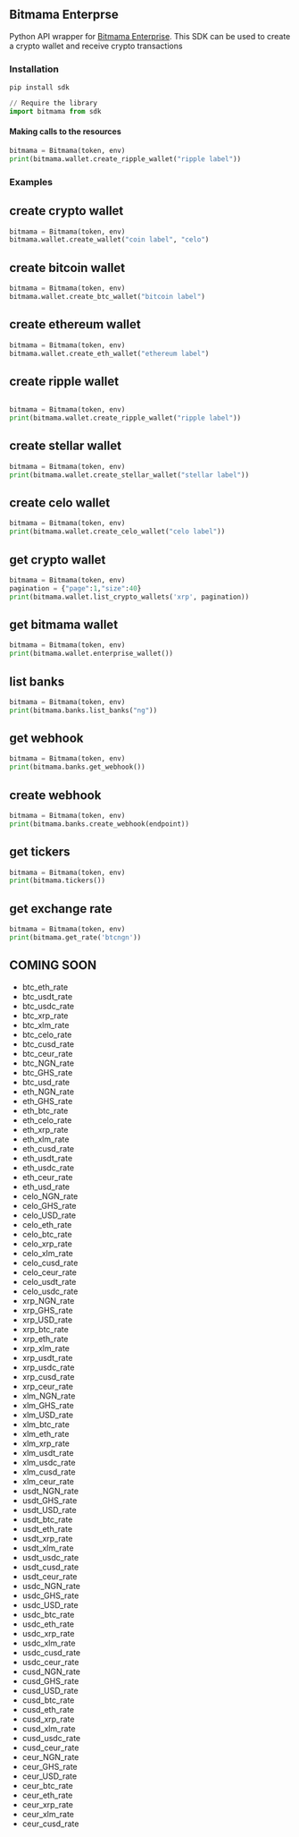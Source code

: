 ## Bitmama Enterprse 

Python API wrapper for [Bitmama Enterprise](https://bitmama.io/).
This SDK can be used to create a crypto wallet and receive crypto transactions
### Installation

```
pip install sdk
```

```python
// Require the library
import bitmama from sdk
```


#### Making calls to the resources
```python
bitmama = Bitmama(token, env)
print(bitmama.wallet.create_ripple_wallet("ripple label"))
```

### Examples
## create crypto wallet

```python
bitmama = Bitmama(token, env)
bitmama.wallet.create_wallet("coin label", "celo")

```


## create bitcoin wallet
```python
bitmama = Bitmama(token, env)
bitmama.wallet.create_btc_wallet("bitcoin label")

```
## create ethereum wallet
```python
bitmama = Bitmama(token, env)
bitmama.wallet.create_eth_wallet("ethereum label")

```
## create ripple wallet
```python

bitmama = Bitmama(token, env)
print(bitmama.wallet.create_ripple_wallet("ripple label"))

```
## create stellar wallet
```python
bitmama = Bitmama(token, env)
print(bitmama.wallet.create_stellar_wallet("stellar label"))
```
## create celo wallet
```python
bitmama = Bitmama(token, env)
print(bitmama.wallet.create_celo_wallet("celo label"))

```

## get crypto wallet
```python
bitmama = Bitmama(token, env)
pagination = {"page":1,"size":40}
print(bitmama.wallet.list_crypto_wallets('xrp', pagination))

```
## get bitmama wallet
```python
bitmama = Bitmama(token, env)
print(bitmama.wallet.enterprise_wallet())
```
## list banks
```python
bitmama = Bitmama(token, env)
print(bitmama.banks.list_banks("ng"))
```

## get webhook
```python
bitmama = Bitmama(token, env)
print(bitmama.banks.get_webhook())
```

## create webhook
```python
bitmama = Bitmama(token, env)
print(bitmama.banks.create_webhook(endpoint))

```
## get tickers
```python
bitmama = Bitmama(token, env)
print(bitmama.tickers())
```
## get exchange rate
```python
bitmama = Bitmama(token, env)
print(bitmama.get_rate('btcngn'))
```


## COMING SOON
* btc_eth_rate
* btc_usdt_rate
* btc_usdc_rate
* btc_xrp_rate
* btc_xlm_rate
* btc_celo_rate
* btc_cusd_rate
* btc_ceur_rate
* btc_NGN_rate
* btc_GHS_rate
* btc_usd_rate
* eth_NGN_rate
* eth_GHS_rate
* eth_btc_rate
* eth_celo_rate
* eth_xrp_rate
* eth_xlm_rate
* eth_cusd_rate
* eth_usdt_rate
* eth_usdc_rate
* eth_ceur_rate
* eth_usd_rate
* celo_NGN_rate
* celo_GHS_rate
* celo_USD_rate
* celo_eth_rate 
* celo_btc_rate
* celo_xrp_rate
* celo_xlm_rate
* celo_cusd_rate
* celo_ceur_rate
* celo_usdt_rate
* celo_usdc_rate
* xrp_NGN_rate
* xrp_GHS_rate
* xrp_USD_rate
* xrp_btc_rate
* xrp_eth_rate
* xrp_xlm_rate
* xrp_usdt_rate
* xrp_usdc_rate
* xrp_cusd_rate
* xrp_ceur_rate
* xlm_NGN_rate
* xlm_GHS_rate
* xlm_USD_rate
* xlm_btc_rate
* xlm_eth_rate
* xlm_xrp_rate
* xlm_usdt_rate
* xlm_usdc_rate
* xlm_cusd_rate
* xlm_ceur_rate
* usdt_NGN_rate
* usdt_GHS_rate
* usdt_USD_rate
* usdt_btc_rate
* usdt_eth_rate
* usdt_xrp_rate
* usdt_xlm_rate
* usdt_usdc_rate
* usdt_cusd_rate
* usdt_ceur_rate
* usdc_NGN_rate
* usdc_GHS_rate
* usdc_USD_rate
* usdc_btc_rate
* usdc_eth_rate
* usdc_xrp_rate
* usdc_xlm_rate
* usdc_cusd_rate
* usdc_ceur_rate
* cusd_NGN_rate
* cusd_GHS_rate
* cusd_USD_rate
* cusd_btc_rate
* cusd_eth_rate
* cusd_xrp_rate
* cusd_xlm_rate
* cusd_usdc_rate
* cusd_ceur_rate
* ceur_NGN_rate
* ceur_GHS_rate
* ceur_USD_rate
* ceur_btc_rate
* ceur_eth_rate
* ceur_xrp_rate
* ceur_xlm_rate
* ceur_cusd_rate
